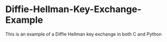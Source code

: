 # Diffie-Hellman-Key-Exchange-Example
This is an example of a Diffie Hellman key exchange in both C and Python
